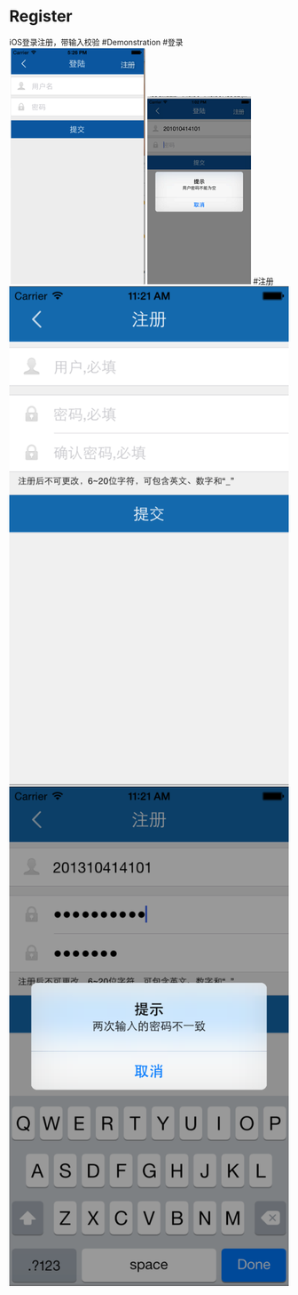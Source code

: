 # Register
iOS登录注册，带输入校验
#Demonstration
#登录
![alt text](https://github.com/lingtingSir/Register/blob/master/登陆界面.png)
![alt text](https://github.com/lingtingSir/Register/blob/master/登陆界面-提示.png)
#注册
![alt text](https://github.com/lingtingSir/Register/blob/master/注册界面.png)
![alt text](https://github.com/lingtingSir/Register/blob/master/注册界面提示.png)
